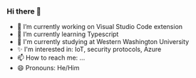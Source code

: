 ### Hi there 👋

<!--
**Majd223/Majd223** is a ✨ _special_ ✨ repository because its `README.md` (this file) appears on your GitHub profile.

Here are some ideas to get you started:
-->
- 🔭 I’m currently working on Visual Studio Code extension
- 🌱 I’m currently learning Typescript
- 📖 I'm currently studying at Western Washington University
- ✨ I'm interested in: IoT, security protocols, Azure 
- 📫 How to reach me: ...
- 😄 Pronouns: He/Him

